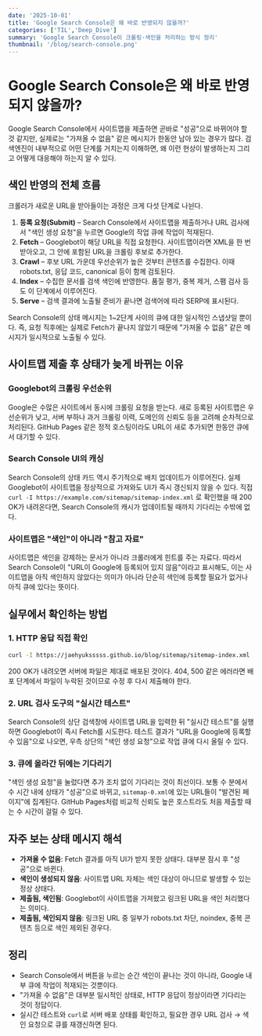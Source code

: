 ```yaml
---
date: '2025-10-01'
title: 'Google Search Console은 왜 바로 반영되지 않을까?'
categories: ['TIL','Deep_Dive']
summary: 'Google Search Console이 크롤링·색인을 처리하는 방식 정리'
thumbnail: '/blog/search-console.png'
---
```


# Google Search Console은 왜 바로 반영되지 않을까?

Google Search Console에서 사이트맵을 제출하면 곧바로 "성공"으로 바뀌어야 할 것 같지만, 실제로는 "가져올 수 없음" 같은 메시지가 한동안 남아 있는 경우가 많다. 검색엔진이 내부적으로 어떤 단계를 거치는지 이해하면, 왜 이런 현상이 발생하는지 그리고 어떻게 대응해야 하는지 알 수 있다.

## 색인 반영의 전체 흐름

크롤러가 새로운 URL을 받아들이는 과정은 크게 다섯 단계로 나뉜다.

1. **등록 요청(Submit)** – Search Console에서 사이트맵을 제출하거나 URL 검사에서 "색인 생성 요청"을 누르면 Google의 작업 큐에 작업이 적재된다.
2. **Fetch** – Googlebot이 해당 URL을 직접 요청한다. 사이트맵이라면 XML을 한 번 받아오고, 그 안에 포함된 URL을 크롤링 후보로 추가한다.
3. **Crawl** – 후보 URL 가운데 우선순위가 높은 것부터 콘텐츠를 수집한다. 이때 robots.txt, 응답 코드, canonical 등이 함께 검토된다.
4. **Index** – 수집한 문서를 검색 색인에 반영한다. 품질 평가, 중복 제거, 스팸 검사 등도 이 단계에서 이루어진다.
5. **Serve** – 검색 결과에 노출될 준비가 끝나면 검색어에 따라 SERP에 표시된다.

Search Console의 상태 메시지는 1~2단계 사이의 큐에 대한 일시적인 스냅샷일 뿐이다. 즉, 요청 직후에는 실제로 Fetch가 끝나지 않았기 때문에 "가져올 수 없음" 같은 메시지가 일시적으로 노출될 수 있다.

## 사이트맵 제출 후 상태가 늦게 바뀌는 이유

### Googlebot의 크롤링 우선순위

Google은 수많은 사이트에서 동시에 크롤링 요청을 받는다. 새로 등록된 사이트맵은 우선순위가 낮고, 서버 부하나 과거 크롤링 이력, 도메인의 신뢰도 등을 고려해 순차적으로 처리된다. GitHub Pages 같은 정적 호스팅이라도 URL이 새로 추가되면 한동안 큐에서 대기할 수 있다.

### Search Console UI의 캐싱

Search Console의 상태 카드 역시 주기적으로 배치 업데이트가 이루어진다. 실제 Googlebot이 사이트맵을 정상적으로 가져와도 UI가 즉시 갱신되지 않을 수 있다. 직접 `curl -I https://example.com/sitemap/sitemap-index.xml` 로 확인했을 때 200 OK가 내려온다면, Search Console의 캐시가 업데이트될 때까지 기다리는 수밖에 없다.

### 사이트맵은 "색인"이 아니라 "참고 자료"

사이트맵은 색인을 강제하는 문서가 아니라 크롤러에게 힌트를 주는 자료다. 따라서 Search Console이 "URL이 Google에 등록되어 있지 않음"이라고 표시해도, 이는 사이트맵을 아직 색인하지 않았다는 의미가 아니라 단순히 색인에 등록할 필요가 없거나 아직 큐에 있다는 뜻이다.

## 실무에서 확인하는 방법

### 1. HTTP 응답 직접 확인

```bash
curl -I https://jaehyuksssss.github.io/blog/sitemap/sitemap-index.xml
```

200 OK가 내려오면 서버에 파일은 제대로 배포된 것이다. 404, 500 같은 에러라면 배포 단계에서 파일이 누락된 것이므로 수정 후 다시 제출해야 한다.

### 2. URL 검사 도구의 "실시간 테스트"

Search Console의 상단 검색창에 사이트맵 URL을 입력한 뒤 "실시간 테스트"를 실행하면 Googlebot이 즉시 Fetch를 시도한다. 테스트 결과가 "URL을 Google에 등록할 수 있음"으로 나오면, 우측 상단의 "색인 생성 요청"으로 작업 큐에 다시 올릴 수 있다.

### 3. 큐에 올라간 뒤에는 기다리기

"색인 생성 요청"을 눌렀다면 추가 조치 없이 기다리는 것이 최선이다. 보통 수 분에서 수 시간 내에 상태가 "성공"으로 바뀌고, `sitemap-0.xml`에 있는 URL들이 "발견된 페이지"에 집계된다. GitHub Pages처럼 비교적 신뢰도 높은 호스트라도 처음 제출할 때는 수 시간이 걸릴 수 있다.

## 자주 보는 상태 메시지 해석

- **가져올 수 없음**: Fetch 결과를 아직 UI가 받지 못한 상태다. 대부분 잠시 후 "성공"으로 바뀐다.
- **색인이 생성되지 않음**: 사이트맵 URL 자체는 색인 대상이 아니므로 발생할 수 있는 정상 상태다.
- **제출됨, 색인됨**: Googlebot이 사이트맵을 가져왔고 링크된 URL을 색인 처리했다는 의미다.
- **제출됨, 색인되지 않음**: 링크된 URL 중 일부가 robots.txt 차단, noindex, 중복 콘텐츠 등으로 색인 제외된 경우다.

## 정리

- Search Console에서 버튼을 누르는 순간 색인이 끝나는 것이 아니라, Google 내부 큐에 작업이 적재되는 것뿐이다.
- "가져올 수 없음"은 대부분 일시적인 상태로, HTTP 응답이 정상이라면 기다리는 것이 정답이다.
- 실시간 테스트와 `curl`로 서버 배포 상태를 확인하고, 필요한 경우 URL 검사 → 색인 요청으로 큐를 재갱신하면 된다.
